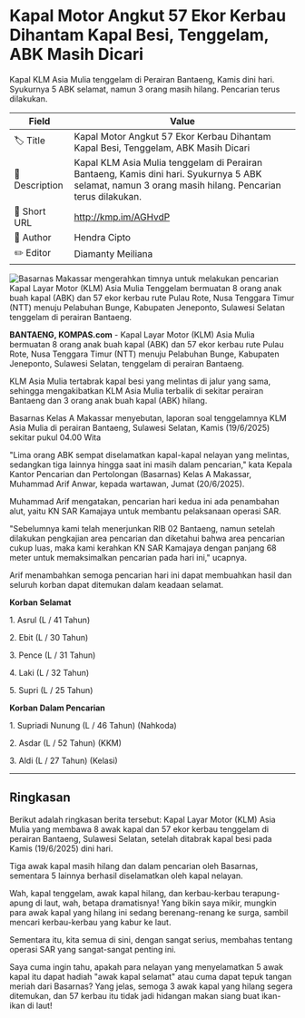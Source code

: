 # Kapal Motor Angkut 57 Ekor Kerbau Dihantam Kapal Besi, Tenggelam, ABK Masih Dicari

Kapal KLM Asia Mulia tenggelam di Perairan Bantaeng, Kamis dini hari. Syukurnya 5 ABK selamat, namun 3 orang masih hilang. Pencarian terus dilakukan.

| Field         | Value                                                       |
|---------------|-------------------------------------------------------------|
| 🏷️ Title       | Kapal Motor Angkut 57 Ekor Kerbau Dihantam Kapal Besi, Tenggelam, ABK Masih Dicari |
| 📝 Description | Kapal KLM Asia Mulia tenggelam di Perairan Bantaeng, Kamis dini hari. Syukurnya 5 ABK selamat, namun 3 orang masih hilang. Pencarian terus dilakukan. |
| 🔗 Short URL   | http://kmp.im/AGHvdP |
| 👤 Author      | Hendra Cipto |
| ✏️ Editor      | Diamanty Meiliana |

![Basarnas Makassar mengerahkan timnya untuk melakukan pencarian Kapal Layar Motor (KLM) Asia Mulia Tenggelam bermuatan 8 orang anak buah kapal (ABK) dan 57 ekor kerbau rute Pulau Rote, Nusa Tenggara Timur (NTT) menuju Pelabuhan Bunge, Kabupaten Jeneponto, Sulawesi Selatan tenggelam di perairan Bantaeng.](https://asset.kompas.com/crops/lXyn9rSkFOK8OUX7FGoRzyP_4uA=/0x0:0x0/750x500/data/photo/2025/06/20/6854d7b825e04.jpg)

**BANTAENG, KOMPAS.com** - Kapal Layar Motor (KLM) Asia Mulia bermuatan 8 orang anak buah kapal (ABK) dan 57 ekor kerbau rute Pulau Rote, Nusa Tenggara Timur (NTT) menuju Pelabuhan Bunge, Kabupaten Jeneponto, Sulawesi Selatan, tenggelam di perairan Bantaeng.

KLM Asia Mulia tertabrak kapal besi yang melintas di jalur yang sama, sehingga mengakibatkan KLM Asia Mulia terbalik di sekitar perairan Bantaeng dan 3 orang anak buah kapal (ABK) hilang.

Basarnas Kelas A Makassar menyebutan, laporan soal tenggelamnya KLM Asia Mulia di perairan Bantaeng, Sulawesi Selatan, Kamis (19/6/2025) sekitar pukul 04.00 Wita

\"Lima orang ABK sempat diselamatkan kapal-kapal nelayan yang melintas, sedangkan tiga lainnya hingga saat ini masih dalam pencarian,\" kata Kepala Kantor Pencarian dan Pertolongan (Basarnas) Kelas A Makassar, Muhammad Arif Anwar, kepada wartawan, Jumat (20/6/2025).

Muhammad Arif mengatakan, pencarian hari kedua ini ada penambahan alut, yaitu KN SAR Kamajaya untuk membantu pelaksanaan operasi SAR.

\"Sebelumnya kami telah menerjunkan RIB 02 Bantaeng, namun setelah dilakukan pengkajian area pencarian dan diketahui bahwa area pencarian cukup luas, maka kami kerahkan KN SAR Kamajaya dengan panjang 68 meter untuk memaksimalkan pencarian pada hari ini,\" ucapnya.

Arif menambahkan semoga pencarian hari ini dapat membuahkan hasil dan seluruh korban dapat ditemukan dalam keadaan selamat.

**Korban Selamat**

1\. Asrul (L / 41 Tahun)

2\. Ebit (L / 30 Tahun)

3\. Pence (L / 31 Tahun)

4\. Laki (L / 32 Tahun)

5\. Supri (L / 25 Tahun)

**Korban Dalam Pencarian**

1\. Supriadi Nunung (L / 46 Tahun) (Nahkoda)

2\. Asdar (L / 52 Tahun) (KKM)

3\. Aldi (L / 27 Tahun) (Kelasi)

---
## Ringkasan

Berikut adalah ringkasan berita tersebut: Kapal Layar Motor (KLM) Asia Mulia yang membawa 8 awak kapal dan 57 ekor kerbau tenggelam di perairan Bantaeng, Sulawesi Selatan, setelah ditabrak kapal besi pada Kamis (19/6/2025) dini hari.

 Tiga awak kapal masih hilang dan dalam pencarian oleh Basarnas, sementara 5 lainnya berhasil diselamatkan oleh kapal nelayan.



Wah, kapal tenggelam, awak kapal hilang, dan kerbau-kerbau terapung-apung di laut, wah, betapa dramatisnya! Yang bikin saya mikir, mungkin para awak kapal yang hilang ini sedang berenang-renang ke surga, sambil mencari kerbau-kerbau yang kabur ke laut.

 Sementara itu, kita semua di sini, dengan sangat serius, membahas tentang operasi SAR yang sangat-sangat penting ini.

 Saya cuma ingin tahu, apakah para nelayan yang menyelamatkan 5 awak kapal itu dapat hadiah "awak kapal selamat" atau cuma dapat tepuk tangan meriah dari Basarnas? Yang jelas, semoga 3 awak kapal yang hilang segera ditemukan, dan 57 kerbau itu tidak jadi hidangan makan siang buat ikan-ikan di laut!
